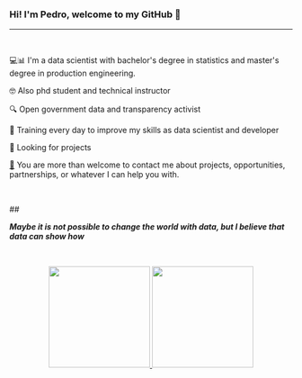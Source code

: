 <h3><strong>Hi! I&#39;m Pedro, welcome to my GitHub 👋</strong></h3>

----------------------

<p>&nbsp;</p>

<p>💻📊 I&#39;m a data scientist with bachelor&#39;s degree in statistics and master&#39;s degree in production engineering.</p>

<p>🤓 Also phd student and technical instructor</p>

<p>🔍 Open government data and transparency activist</p>

<p>💪 Training every day to improve my skills as data scientist and developer</p>

<p>🚀 Looking for projects</p>

<p><a href="mailto:pedropberger@gmail.com">📧</a> You are more than welcome to contact me about projects, opportunities, partnerships, or whatever I can help you with.</p>


<p>&nbsp;</p>

##<p><strong><em>Maybe it is not possible to change the world with data, but I believe that data can show how</em></strong></p>

<p>&nbsp;</p>

<div align="center">
  <a href="https://github.com/pedropberger">
  <img height="180em" src="https://github-readme-stats.vercel.app/api?username=pedropberger&show_icons=true&theme=gradient&include_all_commits=true&count_private=true"/>
  <img height="180em" src="https://github-readme-stats.vercel.app/api/top-langs/?username=pedropberger&layout=compact&langs_count=7&theme=gradient"/>
</div>
